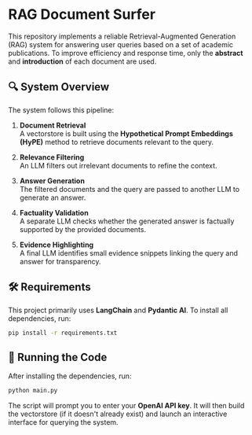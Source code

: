 # RAG Document Surfer

This repository implements a reliable Retrieval-Augmented Generation (RAG) system for answering user queries based on a set of academic publications. To improve efficiency and response time, only the **abstract** and **introduction** of each document are used.

## 🔍 System Overview

The system follows this pipeline:

1. **Document Retrieval**  
   A vectorstore is built using the **Hypothetical Prompt Embeddings (HyPE)** method to retrieve documents relevant to the query.

2. **Relevance Filtering**  
   An LLM filters out irrelevant documents to refine the context.

3. **Answer Generation**  
   The filtered documents and the query are passed to another LLM to generate an answer.

4. **Factuality Validation**  
   A separate LLM checks whether the generated answer is factually supported by the provided documents.

5. **Evidence Highlighting**  
   A final LLM identifies small evidence snippets linking the query and answer for transparency.

## 🛠 Requirements

This project primarily uses **LangChain** and **Pydantic AI**. To install all dependencies, run:

```bash
pip install -r requirements.txt
```
## 🚀 Running the Code

After installing the dependencies, run:

```bash
python main.py
```
The script will prompt you to enter your **OpenAI API key**. It will then build the vectorstore (if it doesn't already exist) and launch an interactive interface for querying the system.
